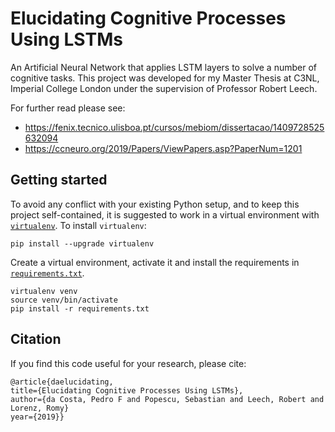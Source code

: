 # Elucidating Cognitive Processes Using LSTMs
An Artificial Neural Network that applies LSTM layers to solve a number of cognitive tasks.
This project was developed for my Master Thesis at C3NL, Imperial College London under the supervision of Professor Robert Leech.

For further read please see:
* https://fenix.tecnico.ulisboa.pt/cursos/mebiom/dissertacao/1409728525632094
* https://ccneuro.org/2019/Papers/ViewPapers.asp?PaperNum=1201

## Getting started
To avoid any conflict with your existing Python setup, and to keep this project self-contained, it is suggested to work in a virtual environment with [`virtualenv`](http://docs.python-guide.org/en/latest/dev/virtualenvs/). To install `virtualenv`:
```
pip install --upgrade virtualenv
```
Create a virtual environment, activate it and install the requirements in [`requirements.txt`](requirements.txt).
```
virtualenv venv
source venv/bin/activate
pip install -r requirements.txt
```

## Citation
If you find this code useful for your research, please cite:

    @article{daelucidating,
    title={Elucidating Cognitive Processes Using LSTMs},
    author={da Costa, Pedro F and Popescu, Sebastian and Leech, Robert and Lorenz, Romy}
    year={2019}}
